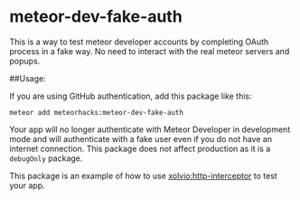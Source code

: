 # meteor-dev-fake-auth

This is a way to test meteor developer accounts by completing OAuth process in a fake way. No need to interact with the real meteor servers and popups.

##Usage:

If you are using GitHub authentication, add this package like this:

`meteor add meteorhacks:meteor-dev-fake-auth`

Your app will no longer authenticate with Meteor Developer in development mode and will authenticate with
a fake user even if you do not have an internet connection. This package does not affect production
as it is a `debugOnly` package.

This package is an example of how to use
[xolvio:http-interceptor](https://github.com/xolvio/meteor-http-interceptor) to test your app.
